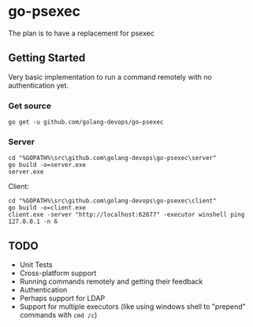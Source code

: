 # go-psexec
The plan is to have a replacement for psexec

## Getting Started

Very basic implementation to run a command remotely with no authentication yet.

### Get source
```
go get -u github.com/golang-devops/go-psexec
```

### Server

```
cd "%GOPATH%\src\github.com\golang-devops\go-psexec\server"
go build -o=server.exe
server.exe
```

Client:

```
cd "%GOPATH%\src\github.com\golang-devops\go-psexec\client"
go build -o=client.exe
client.exe -server "http://localhost:62677" -executor winshell ping 127.0.0.1 -n 6
```

## TODO

- Unit Tests
- Cross-platform support
- Running commands remotely and getting their feedback
- Authentication
- Perhaps support for LDAP
- Support for multiple executors (like using windows shell to "prepend" commands with `cmd /c`)